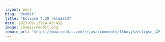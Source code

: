 ```yaml
---
layout: post
blog: "Reddit"
title: "Eclipse 4.29 released"
date: 2023-09-13T14:43:45Z
image: images/reddit.png
remote_url: "https://www.reddit.com/r/java/comments/16hovj3/eclipse_429_released/"
---
```

